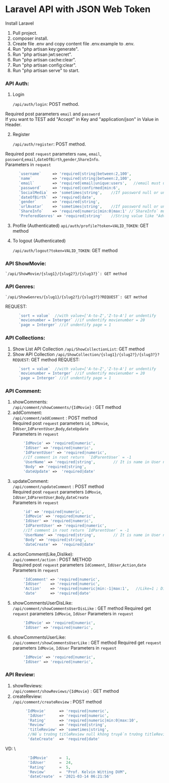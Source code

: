 # Laravel API with JSON Web Token

Install Laravel 
1. Pull project. 
2. composer install. 
3. Create file .env and copy content file .env.example to .env. 
5. Run "php artisan key:generate".  
6. Run "php artisan jwt:secret".
7. Run "php artisan cache:clear".
8. Run "php artisan config:clear".
9. Run "php artisan serve" to start. 

###  API Auth: 

1. Login

    `/api/auth/login`: POST method. 

Required post parameters `email` and `password`  \
If you want to TEST add "Accept" in Key and "application/json" in Value in Header.

2. Register

    `/api/auth/register`: POST method.

Required post `request` parameters `name`, `email`, `password`,`email`,`dateOfBirth`,`gender`,`ShareInfo`. \
Parameters in `request` 
```php
      `username`     => 'required|string|between:2,100', 
      `name`         => 'required|string|between:2,100', 
      `email`        => 'required|email|unique:users',   //email must unique 
      `password`     => 'required|confirmed|min:6', 
      `SocialMedia`  => 'sometimes|string',    //If password null or undefined return value['null'] 
      `dateOfBirth`  => 'required|date', 
      `gender`       => 'required|string', 
      `urlAvatar`    => 'sometimes|string',    //If password null or undefined return value['null'] 
      `ShareInfo`    => 'required|numeric|min:0|max:1' //`ShareInfo` must have value[0,1] 
      'PreferedGenres' => 'required|string'    //String value like "Adventure, Adventure, Comedy"
```
3. Profile (Authenticated)
    `api/auth/profile?token=VALID_TOKEN`: GET method


4. To logout (Authenticated)

    `/api/auth/logout?token=VALID_TOKEN`: GET method

### API ShowMovie: 
    `/api/ShowMovie/{slug1}/{slug2?}/{slug3?}`: GET method

### API Genres:  
    `/api/ShowGenres/{slug1}/{slug2?}/{slug3?}?REQUEST`: GET method 
REQUEST: 
```php 
      `sort = value`  //with value=['A-to-Z','Z-to-A'] or undentify 
      `movienumber = Interger` //if undentify movienumber = 20 
      `page = Interger` //if undentify page = 1   
```      
     

###  API Collections:  
  1. Show List API Collection
  `/api/ShowCollectionList`: GET method 
  2. Show API Collection
  `/api/ShowCollection/{slug1}/{slug2?}/{slug3?}?REQUEST`: GET method 
REQUEST:  
```php
      `sort = value`  //with value=['A-to-Z','Z-to-A'] or undentify 
      `movienumber = Interger` //if undentify movienumber = 20 
      `page = Interger` //if undentify page = 1 
```    
      
###  API Comment: 

1. showComments: \
    `/api/comment/showComments/{IdMovie}` : GET method 
2. addComment: \
    `/api/comment/addComment` : POST method  \
Required post `request` parameters `id`, `IdMovie`, `IdUser`,`IdParentUser`,`Body`,`dateUpdate` \
Parameters in `request` 
```php
        'IdMovie' => 'required|numeric',  
        'IdUser' => 'required|numeric',  
        'IdParentUser' => 'required|numeric',  
        //If comment in root return  `IdParentUser` = -1 
        'UserName' => 'required|string',        // It is name in User not username
        'Body' => 'required|string',  
        'dateUpdate' =>  'required|date'  
```

3. updateComment:  \
    `/api/comment/updateComment` : POST method  \
Required post `request` parameters `IdMovie`, `IdUser`,`IdParentUser`,`Body`,`dateCreate` \
Parameters in `request` 
```php
        'id' => 'required|numeric', 
        'IdMovie' => 'required|numeric', 
        'IdUser' => 'required|numeric', 
        'IdParentUser' => 'required|numeric',  
        //If comment in root return `IdParentUser` = -1
        'UserName' => 'required|string',        // It is name in User not username
        'Body' => 'required|string', 
        'dateCreate' =>  'required|date' 
```

4. actionComment(Like,Dislike): \
    `/api/comment/action` : POST METHOD  \
Required post `request` parameters `IdComment`, `IdUser`,`Action`,`date` \
Parameters in `request`  
```php
        'IdComment' => 'required|numeric',
        'IdUser'    => 'required|numeric',
        'Action'    => 'required|numeric|min:-1|max:1',   //Like=1 ; Dislike=-1 ; Nothing = 0 
        'date'      => 'required|date'
```  
5. showCommentsUserDisLike: \
    `/api/comment/showCommentsUserDisLike` : GET method 
Required get `request` parameters `IdMovie`, `IdUser`
Parameters in `request` 
```php
        'IdMovie' => 'required|numeric',  
        'IdUser' => 'required|numeric',  
```
6. showCommentsUserLike: \
    `/api/comment/showCommentsUserLike` : GET method 
Required get `request` parameters `IdMovie`, `IdUser`
Parameters in `request` 
```php
        'IdMovie' => 'required|numeric',  
        'IdUser' => 'required|numeric',  
``` 

###  API Review:
1. showReviews: \
    `/api/comment/showReviews/{IdMovie}` : GET method 
2. createReview: \
    `/api/comment/createReview` : POST method
```php
         'IdMovie'      => 'required|numeric',
          'IdUser'      => 'required|numeric',
          'Rating'      => 'required|numeric|min:0|max:10',
          'Review'      => 'required|string',
          'titleReview' => 'sometimes|string', 
          //Nếu trường titleReview null không truyền trường titleReview vào trong Request
          'dateCreate'  => 'required|date'
```  
VD: \
```php
          'IdMovie'     =  1,
          'IdUser'      =  24,
          'Rating'      =  5,
          'Review'      =  "Prof. Kelvin Witting DVM",
          'dateCreate'  = '2021-03-14 06:21:56'
```  
